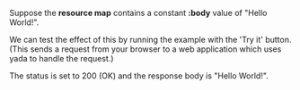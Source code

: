 Suppose the __resource map__ contains a constant __:body__ value of "Hello World!".

<resource-map/>

We can test the effect of this by running the example with the 'Try it' button. (This sends a request from your browser to a web application which uses yada to handle the request.)

<response/>

The status is set to 200 (OK) and the response body is "Hello World!".
